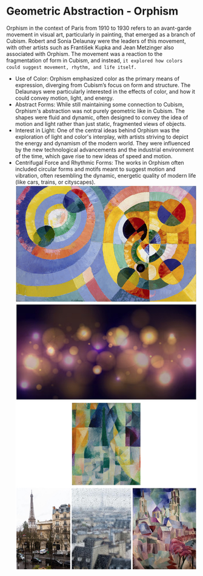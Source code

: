 # Geometric Abstraction - Orphism
Orphism in the context of Paris from 1910 to 1930 refers to an avant-garde movement in visual art, particularly in painting, that emerged as a branch of Cubism. Robert and Sonia Delaunay were the leaders of this movement, with other artists such as František Kupka and Jean Metzinger also associated with Orphism. The movement was a reaction to the fragmentation of form in Cubism, and instead, ```it explored how colors could suggest movement, rhythm, and life itself.```
- Use of Color: Orphism emphasized color as the primary means of expression, diverging from Cubism’s focus on form and structure. The Delaunays were particularly interested in the effects of color, and how it could convey motion, light, and energy.
- Abstract Forms: While still maintaining some connection to Cubism, Orphism's abstraction was not purely geometric like in Cubism. The shapes were fluid and dynamic, often designed to convey the idea of motion and light rather than just static, fragmented views of objects.
- Interest in Light: One of the central ideas behind Orphism was the exploration of light and color's interplay, with artists striving to depict the energy and dynamism of the modern world. They were influenced by the new technological advancements and the industrial environment of the time, which gave rise to new ideas of speed and motion.
- Centrifugal Force and Rhythmic Forms: The works in Orphism often included circular forms and motifs meant to suggest motion and vibration, often resembling the dynamic, energetic quality of modern life (like cars, trains, or cityscapes).
![Windows of Paris](./Circular-Forms.jpg "Windows of Paris")
![Windows of Paris](./Windows-of-Paris.jpg "Windows of Paris")


